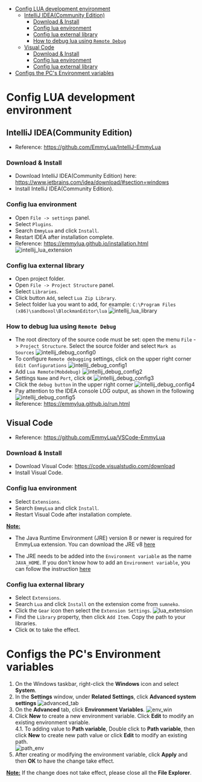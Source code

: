 - [Config LUA development environment](#config-lua-development-environment)
  - [IntelliJ IDEA(Community Edition)](#intellij-ideacommunity-edition)
    - [Download & Install](#download--install)
    - [Config lua environment](#config-lua-environment)
    - [Config lua external library](#config-lua-external-library)
    - [How to debug lua using `Remote Debug`](#how-to-debug-lua-using-remote-debug)
  - [Visual Code](#visual-code)
    - [Download & Install](#download--install-1)
    - [Config lua environment](#config-lua-environment-1)
    - [Config lua external library](#config-lua-external-library-1)
- [Configs the PC's Environment variables](#configs-the-pcs-environment-variables)

# Config LUA development environment

## IntelliJ IDEA(Community Edition)

* Reference: https://github.com/EmmyLua/IntelliJ-EmmyLua

### Download & Install

* Download IntelliJ IDEA(Community Edition) here: https://www.jetbrains.com/idea/download/#section=windows
* Install IntelliJ IDEA(Community Edition).

### Config lua environment

* Open `File -> settings` panel.
* Select `Plugins`.
* Search `EmmyLua` and click `Install`.
* Restart IDEA after installation complete.
* Reference: https://emmylua.github.io/installation.html
![intellij_lua_extension](./snapshot/intellij_lua_extension.png)

### Config lua external library

* Open project folder.
* Open `File -> Project Structure` panel.
* Select `Libraries`.
* Click button `Add`, select `Lua Zip Library`.
* Select folder lua you want to add, for example: `C:\Program Files (x86)\sandboxol\BlockmanEditor\lua`
![intellij_lua_library](./snapshot/intellij_lua_library.png)

### How to debug lua using `Remote Debug`

* The root directory of the source code must be set: open the menu `File` -> `Project Structure`. Select the source folder and select `Mark as Sources`
![intellij_debug_config0](./snapshot/intellij_debug_config0.png)
* To configure `Remote debugging` settings, click on the upper right corner `Edit Configurations`
![intellij_debug_config1](./snapshot/intellij_debug_config1.png)
* Add `Lua Remote(Mobdebug)`
![intellij_debug_config2](./snapshot/intellij_debug_config2.png)
* Settings `Name` and `Port`, click `OK`
![intellij_debug_config3](./snapshot/intellij_debug_config3.png)
* Click the `debug button` in the upper right corner
![intellij_debug_config4](./snapshot/intellij_debug_config4.png)
* Pay attention to the IDEA console LOG output, as shown in the following ![intellij_debug_config5](./snapshot/intellij_debug_config5.png)
* Reference: https://emmylua.github.io/run.html

## Visual Code

* Reference: https://github.com/EmmyLua/VSCode-EmmyLua

### Download & Install

* Download Visual Code: https://code.visualstudio.com/download
* Install Visual Code.

### Config lua environment

* Select `Extensions`.
* Search `EmmyLua` and click `Install`.
* Restart Visual Code after installation complete.

<u><b>Note:</b></u> 

* The Java Runtime Environment (JRE) version 8 or newer is required for EmmyLua extension. You can download the JRE v8 [here](https://www.java.com/en/download/)

* The JRE needs to be added into the `Environment variable` as the name `JAVA_HOME`. If you don't know how to add an `Environment variable`, you can follow the instruction [here](#link-3)

### Config lua external library

* Select `Extensions`.
* Search `Lua` and click `Install` on the extension come from `sumneko`.
* Click the `Gear` icon then select the `Extension Settings`.
![lua_extension](./snapshot/lua_extension.png)
* Find the `Library` property, then click `Add Item`. Copy the path to your libraries.
* Click `OK` to take the effect.

# Configs the PC's Environment variables

1. On the Windows taskbar, right-click the **Windows** icon and select **System**.
2. In the **Settings** window, under **Related Settings**, click **Advanced system settings**
![advanced_tab](./snapshot/advanced_tab.png)
3. On the **Advanced** tab, click **Environment Variables**.
![env_win](./snapshot/env_win.png)
4. Click **New** to create a new environment variable. Click **Edit** to modify an existing environment variable.</br>
4.1. To adding value to **Path variable**, Double click to **Path variable**, then click **New** to create new path value or click **Edit** to modify an existing path.</br>
![path_env](./snapshot/path_env.png)
5. After creating or modifying the environment variable, click **Apply** and then **OK** to have the change take effect.

<u><b>Note:</b></u> If the change does not take effect, please close all the **File Explorer**.
